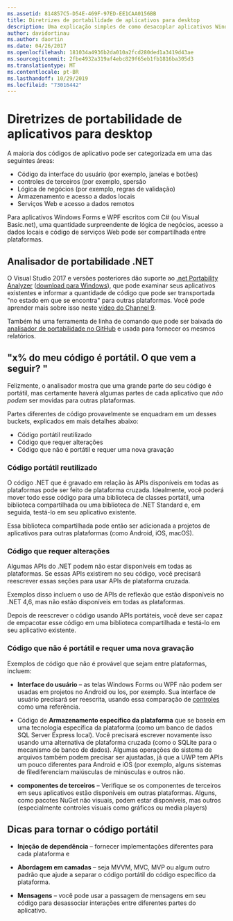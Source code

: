```yaml
---
ms.assetid: 814857C5-D54E-469F-97ED-EE1CAA0156BB
title: Diretrizes de portabilidade de aplicativos para desktop
description: Uma explicação simples de como desacoplar aplicativos Windows Forms ou WPF existentes para criar aplicativos de plataforma cruzada para serem executados no macOS, iOS, Android, bem como UWP/Windows 10.
author: davidortinau
ms.author: daortin
ms.date: 04/26/2017
ms.openlocfilehash: 181034a4936b2da010a2fcd280ded1a3419d43ae
ms.sourcegitcommit: 2fbe4932a319af4ebc829f65eb1fb1816ba305d3
ms.translationtype: MT
ms.contentlocale: pt-BR
ms.lasthandoff: 10/29/2019
ms.locfileid: "73016442"
---
```

# <a name="desktop-app-porting-guidance"></a>Diretrizes de portabilidade de aplicativos para desktop

A maioria dos códigos de aplicativo pode ser categorizada em uma das seguintes áreas:

- Código da interface do usuário (por exemplo, janelas e botões)
- controles de terceiros (por exemplo, spersão
- Lógica de negócios (por exemplo, regras de validação)
- Armazenamento e acesso a dados locais
- Serviços Web e acesso a dados remotos

Para aplicativos Windows Forms e WPF escritos com C# (ou Visual Basic.net), uma quantidade surpreendente de lógica de negócios, acesso a dados locais e código de serviços Web pode ser compartilhada entre plataformas.

## <a name="net-portability-analyzer"></a>Analisador de portabilidade .NET

O Visual Studio 2017 e versões posteriores dão suporte ao [.net Portability Analyzer](https://docs.microsoft.com/dotnet/articles/standard/portability-analyzer) ([download para Windows](https://marketplace.visualstudio.com/items?itemName=ConnieYau.NETPortabilityAnalyzer)), que pode examinar seus aplicativos existentes e informar a quantidade de código que pode ser transportada "no estado em que se encontra" para outras plataformas. Você pode aprender mais sobre isso neste [vídeo do Channel 9](https://channel9.msdn.com/Blogs/Seth-Juarez/A-Brief-Look-at-the-NET-Portability-Analyzer).

Também há uma ferramenta de linha de comando que pode ser baixada do [analisador de portabilidade no GitHub](https://github.com/Microsoft/dotnet-apiport) e usada para fornecer os mesmos relatórios.

## <a name="x-of-my-code-is-portable-what-next"></a>"x% do meu código é portátil. O que vem a seguir? "

Felizmente, o analisador mostra que uma grande parte do seu código é portátil, mas certamente haverá algumas partes de cada aplicativo que _não podem_ ser movidas para outras plataformas.

Partes diferentes de código provavelmente se enquadram em um desses buckets, explicados em mais detalhes abaixo:

- Código portátil reutilizado
- Código que requer alterações
- Código que não é portátil e requer uma nova gravação

### <a name="re-useable-portable-code"></a>Código portátil reutilizado

O código .NET que é gravado em relação às APIs disponíveis em todas as plataformas pode ser feito de plataforma cruzada. Idealmente, você poderá mover todo esse código para uma biblioteca de classes portátil, uma biblioteca compartilhada ou uma biblioteca de .NET Standard e, em seguida, testá-lo em seu aplicativo existente.

Essa biblioteca compartilhada pode então ser adicionada a projetos de aplicativos para outras plataformas (como Android, iOS, macOS).

### <a name="code-that-requires-changes"></a>Código que requer alterações

Algumas APIs do .NET podem não estar disponíveis em todas as plataformas. Se essas APIs existirem no seu código, você precisará reescrever essas seções para usar APIs de plataforma cruzada.

Exemplos disso incluem o uso de APIs de reflexão que estão disponíveis no .NET 4,6, mas não estão disponíveis em todas as plataformas.

Depois de reescrever o código usando APIs portáteis, você deve ser capaz de empacotar esse código em uma biblioteca compartilhada e testá-lo em seu aplicativo existente.

### <a name="code-that-isnt-portable-and-requires-a-re-write"></a>Código que não é portátil e requer uma nova gravação

Exemplos de código que não é provável que sejam entre plataformas, incluem:

- **Interface do usuário** – as telas Windows Forms ou WPF não podem ser usadas em projetos no Android ou Ios, por exemplo. Sua interface de usuário precisará ser reescrita, usando essa comparação de [controles](~/cross-platform/desktop/controls/index.md) como uma referência.

- Código de **Armazenamento específico da plataforma** que se baseia em uma tecnologia específica da plataforma (como um banco de dados SQL Server Express local). Você precisará escrever novamente isso usando uma alternativa de plataforma cruzada (como o SQLite para o mecanismo de banco de dados).
Algumas operações do sistema de arquivos também podem precisar ser ajustadas, já que a UWP tem APIs um pouco diferentes para Android e iOS (por exemplo, alguns sistemas de filediferenciam maiúsculas de minúsculas e outros não.

- **componentes de terceiros** – Verifique se os componentes de terceiros em seus aplicativos estão disponíveis em outras plataformas. Alguns, como pacotes NuGet não visuais, podem estar disponíveis, mas outros (especialmente controles visuais como gráficos ou media players)

## <a name="tips-for-making-code-portable"></a>Dicas para tornar o código portátil

- **Injeção de dependência** – fornecer implementações diferentes para cada plataforma e

- **Abordagem em camadas** – seja MVVM, MVC, MVP ou algum outro padrão que ajude a separar o código portátil do código específico da plataforma.

- **Mensagens** – você pode usar a passagem de mensagens em seu código para desassociar interações entre diferentes partes do aplicativo.
